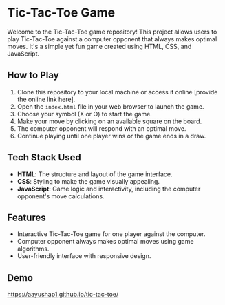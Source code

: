 # Tic-Tac-Toe Game

Welcome to the Tic-Tac-Toe game repository! This project allows users to play Tic-Tac-Toe against a computer opponent that always makes optimal moves. It's a simple yet fun game created using HTML, CSS, and JavaScript.

## How to Play

1. Clone this repository to your local machine or access it online [provide the online link here].
2. Open the `index.html` file in your web browser to launch the game.
3. Choose your symbol (X or O) to start the game.
4. Make your move by clicking on an available square on the board.
5. The computer opponent will respond with an optimal move.
6. Continue playing until one player wins or the game ends in a draw.

## Tech Stack Used

- **HTML**: The structure and layout of the game interface.
- **CSS**: Styling to make the game visually appealing.
- **JavaScript**: Game logic and interactivity, including the computer opponent's move calculations.

## Features

- Interactive Tic-Tac-Toe game for one player against the computer.
- Computer opponent always makes optimal moves using game algorithms.
- User-friendly interface with responsive design.

## Demo
https://aayushap1.github.io/tic-tac-toe/

